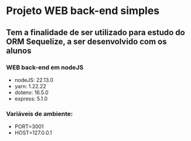 # Projeto WEB back-end simples
## Tem a finalidade de ser utilizado para estudo do ORM Sequelize, a ser desenvolvido com os alunos

### WEB back-end em nodeJS 
- nodeJS: 22.13.0
- yarn: 1.22.22
- dotenv: 16.5.0
- express: 5.1.0

### Variáveis de ambiente:
- PORT=3001
- HOST=127.0.0.1


